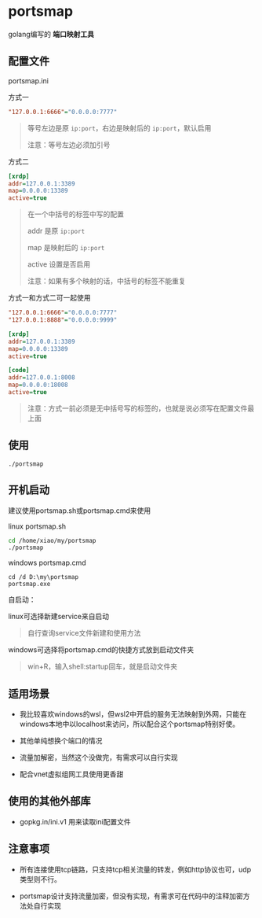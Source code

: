 # portsmap

golang编写的 **端口映射工具**



## 配置文件

portsmap.ini

方式一

```ini
"127.0.0.1:6666"="0.0.0.0:7777"
```

> 等号左边是原 `ip:port`，右边是映射后的 `ip:port`，默认启用
>
> 注意：等号左边必须加引号

方式二

```ini
[xrdp]
addr=127.0.0.1:3389
map=0.0.0.0:13389
active=true
```

> 在一个中括号的标签中写的配置
>
> addr 是原 `ip:port`
>
> map 是映射后的 `ip:port`
>
> active 设置是否启用
>
> 注意：如果有多个映射的话，中括号的标签不能重复

方式一和方式二可一起使用

```ini
"127.0.0.1:6666"="0.0.0.0:7777"
"127.0.0.1:8888"="0.0.0.0:9999"

[xrdp]
addr=127.0.0.1:3389
map=0.0.0.0:13389
active=true

[code]
addr=127.0.0.1:8008
map=0.0.0.0:18008
active=true
```

> 注意：方式一前必须是无中括号写的标签的，也就是说必须写在配置文件最上面



## 使用

```
./portsmap
```



## 开机启动

建议使用portsmap.sh或portsmap.cmd来使用

linux portsmap.sh

```sh
cd /home/xiao/my/portsmap
./portsmap
```

windows portsmap.cmd

```
cd /d D:\my\portsmap
portsmap.exe
```

自启动：

linux可选择新建service来自启动

> 自行查询service文件新建和使用方法

windows可选择将portsmap.cmd的快捷方式放到启动文件夹

> win+R，输入shell:startup回车，就是启动文件夹



## 适用场景

- 我比较喜欢windows的wsl，但wsl2中开启的服务无法映射到外网，只能在windows本地中以localhost来访问，所以配合这个portsmap特别好使。

- 其他单纯想换个端口的情况

- 流量加解密，当然这个没做完，有需求可以自行实现

- 配合vnet虚拟组网工具使用更香甜



## 使用的其他外部库

- gopkg.in/ini.v1  用来读取ini配置文件



## 注意事项

- 所有连接使用tcp链路，只支持tcp相关流量的转发，例如http协议也可，udp类型则不行。

- portsmap设计支持流量加密，但没有实现，有需求可在代码中的注释加密方法处自行实现

    